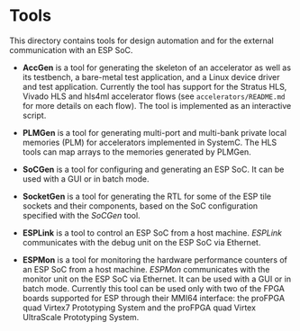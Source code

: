# Tools

This directory contains tools for design automation and for the
external communication with an ESP SoC.

* **AccGen** is a tool for generating the skeleton of an accelerator
  as well as its testbench, a bare-metal test application, and a Linux
  device driver and test application. Currently the tool has support
  for the Stratus HLS, Vivado HLS and hls4ml accelerator flows (see
  `accelerators/README.md` for more details on each flow). The tool is
  implemented as an interactive script.

* **PLMGen** is a tool for generating multi-port and multi-bank
  private local memories (PLM) for accelerators implemented in
  SystemC. The HLS tools can map arrays to the memories generated by
  PLMGen.

* **SoCGen** is a tool for configuring and generating an ESP SoC. It
  can be used with a GUI or in batch mode.

* **SocketGen** is a tool for generating the RTL for some of the ESP
  tile sockets and their components, based on the SoC configuration
  specified with the _SoCGen_ tool.

* **ESPLink** is a tool to control an ESP SoC from a host
  machine. _ESPLink_ communicates with the debug unit on the ESP SoC
  via Ethernet.

* **ESPMon** is a tool for monitoring the hardware performance
  counters of an ESP SoC from a host machine. _ESPMon_ communicates
  with the monitor unit on the ESP SoC via Ethernet. It can be used
  with a GUI or in batch mode. Currently this tool can be used only
  with two of the FPGA boards supported for ESP through their MMI64
  interface: the proFPGA quad Virtex7 Prototyping System and the
  proFPGA quad Virtex UltraScale Prototyping System.

